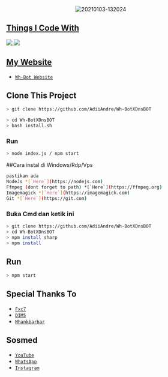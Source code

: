 <p align="center">
<img src=https://i.ibb.co/fkXKKHH/dnsnew.jpg" alt="20210103-132024" border="0">
</p>
<p align="center">
<a href="https://github.com/AdiiAndre">
</p>

  
## Things I Code With
<p>
    <img
        src="https://img.shields.io/badge/node.js%20-%2343853D.svg?&style=for-the-badge&logo=node.js&logoColor=white" />
    <img
        src="https://img.shields.io/badge/javascript%20-%23323330.svg?&style=for-the-badge&logo=javascript&logoColor=%23F7DF1E" />

## My Website
* [`Wh-Bot Website`](https://linktr.ee/WhBotOfficial)

## Clone This Project

```bash
> git clone https://github.com/AdiiAndre/Wh-BotXDnsBOT
```
```bash
> cd Wh-BotXDnsBOT
> bash install.sh
```

### Run
```bash
> node index.js / npm start
```

##Cara instal di Windows/Rdp/Vps
```bash
pastikan ada 
NodeJs *[`Here`](https://nodejs.com)
Ffmpeg (dont forget to path) *[`Here`](https://ffmpeg.org)
Imagemagick *[`Here`](https://imagemagick.com)
Git *[`Here`](https://git.com)
```

### Buka Cmd dan ketik ini
```bash
> git clone https://github.com/AdiiAndre/Wh-BotXDnsBOT
> cd Wh-BotXDnsBOT
> npm install sharp
> npm install
```

## Run
```bash
> npm start
```

## Special Thanks To
* [`Fxc7`](https://github.com/Fxc7)
* [`DIM5`](https://github.com/D1M5-DARKBOT)
* [`Mhankbarbar`](https://github.com/MhankBarBar)


## Sosmed
* [`YouTube`](https://youtube.com/channel/UCdAlsvg9B6llWCWV8JMNhug)
* [`WhatsApp`](https://chat.whatsapp.com/Hpwp8FBfJMtHEN5KeuFJKw)
* [`Instagram`](https://instagram.com/denssptraa)
